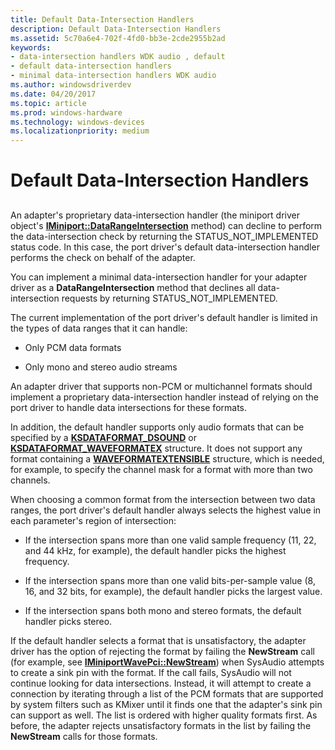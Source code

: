 ```yaml
---
title: Default Data-Intersection Handlers
description: Default Data-Intersection Handlers
ms.assetid: 5c70a6e4-702f-4fd0-bb3e-2cde2955b2ad
keywords:
- data-intersection handlers WDK audio , default
- default data-intersection handlers
- minimal data-intersection handlers WDK audio
ms.author: windowsdriverdev
ms.date: 04/20/2017
ms.topic: article
ms.prod: windows-hardware
ms.technology: windows-devices
ms.localizationpriority: medium
---
```


# Default Data-Intersection Handlers


## <span id="default_data_intersection_handlers"></span><span id="DEFAULT_DATA_INTERSECTION_HANDLERS"></span>


An adapter's proprietary data-intersection handler (the miniport driver object's [**IMiniport::DataRangeIntersection**](https://msdn.microsoft.com/library/windows/hardware/ff536764) method) can decline to perform the data-intersection check by returning the STATUS\_NOT\_IMPLEMENTED status code. In this case, the port driver's default data-intersection handler performs the check on behalf of the adapter.

You can implement a minimal data-intersection handler for your adapter driver as a **DataRangeIntersection** method that declines all data-intersection requests by returning STATUS\_NOT\_IMPLEMENTED.

The current implementation of the port driver's default handler is limited in the types of data ranges that it can handle:

-   Only PCM data formats

-   Only mono and stereo audio streams

An adapter driver that supports non-PCM or multichannel formats should implement a proprietary data-intersection handler instead of relying on the port driver to handle data intersections for these formats.

In addition, the default handler supports only audio formats that can be specified by a [**KSDATAFORMAT\_DSOUND**](https://msdn.microsoft.com/library/windows/hardware/ff537094) or [**KSDATAFORMAT\_WAVEFORMATEX**](https://msdn.microsoft.com/library/windows/hardware/ff537095) structure. It does not support any format containing a [**WAVEFORMATEXTENSIBLE**](https://msdn.microsoft.com/library/windows/hardware/ff538802) structure, which is needed, for example, to specify the channel mask for a format with more than two channels.

When choosing a common format from the intersection between two data ranges, the port driver's default handler always selects the highest value in each parameter's region of intersection:

-   If the intersection spans more than one valid sample frequency (11, 22, and 44 kHz, for example), the default handler picks the highest frequency.

-   If the intersection spans more than one valid bits-per-sample value (8, 16, and 32 bits, for example), the default handler picks the largest value.

-   If the intersection spans both mono and stereo formats, the default handler picks stereo.

If the default handler selects a format that is unsatisfactory, the adapter driver has the option of rejecting the format by failing the **NewStream** call (for example, see [**IMiniportWavePci::NewStream**](https://msdn.microsoft.com/library/windows/hardware/ff536735)) when SysAudio attempts to create a sink pin with the format. If the call fails, SysAudio will not continue looking for data intersections. Instead, it will attempt to create a connection by iterating through a list of the PCM formats that are supported by system filters such as KMixer until it finds one that the adapter's sink pin can support as well. The list is ordered with higher quality formats first. As before, the adapter rejects unsatisfactory formats in the list by failing the **NewStream** calls for those formats.

 

 




